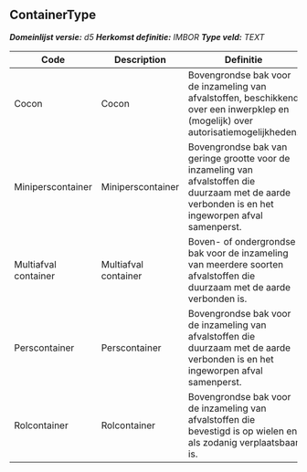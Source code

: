 ﻿## ContainerType

*__Domeinlijst versie:__ d5*
*__Herkomst definitie:__ IMBOR*
*__Type veld:__ TEXT*

|__Code__ |__Description__ |__Definitie__	|
|	---	|	---	|   ---	| 
| Cocon | Cocon | Bovengrondse bak voor de inzameling van afvalstoffen, beschikkend over een inwerpklep en (mogelijk) over autorisatiemogelijkheden. |
| Miniperscontainer | Miniperscontainer | Bovengrondse bak van geringe grootte voor de inzameling van afvalstoffen die duurzaam met de aarde verbonden is en het ingeworpen afval samenperst. |
| Multiafval container | Multiafval container | Boven- of ondergrondse bak voor de inzameling van meerdere soorten afvalstoffen die duurzaam met de aarde verbonden is. |
| Perscontainer | Perscontainer | Bovengrondse bak voor de inzameling van afvalstoffen die duurzaam met de aarde verbonden is en het ingeworpen afval samenperst. |
| Rolcontainer | Rolcontainer | Bovengrondse bak voor de inzameling van afvalstoffen die bevestigd is op wielen en als zodanig verplaatsbaar is. |
